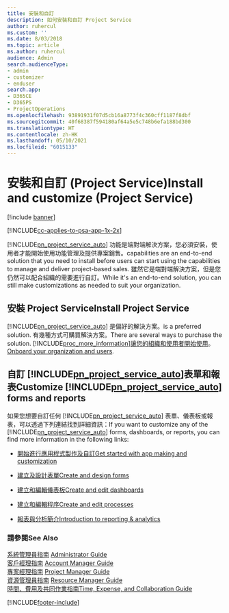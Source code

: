 ```yaml
---
title: 安裝和自訂
description: 如何安裝和自訂 Project Service
author: ruhercul
ms.custom: ''
ms.date: 8/03/2018
ms.topic: article
ms.author: ruhercul
audience: Admin
search.audienceType:
- admin
- customizer
- enduser
search.app:
- D365CE
- D365PS
- ProjectOperations
ms.openlocfilehash: 93891931f07d5cb16a8773f4c360cff1187f8dbf
ms.sourcegitcommit: 40f68387f594180af64a5e5c748b6efa188bd300
ms.translationtype: HT
ms.contentlocale: zh-HK
ms.lasthandoff: 05/10/2021
ms.locfileid: "6015133"
---
```

# <a name="install-and-customize-project-service"></a><span data-ttu-id="4b4be-103">安裝和自訂 (Project Service)</span><span class="sxs-lookup"><span data-stu-id="4b4be-103">Install and customize (Project Service)</span></span>

[!include [banner](../includes/psa-now-project-operations.md)]

[!INCLUDE[cc-applies-to-psa-app-1x-2x](../includes/cc-applies-to-psa-app-1x-2x.md)]

[!INCLUDE[pn_project_service_auto](../includes/pn-project-service-auto.md)] <span data-ttu-id="4b4be-104">功能是端對端解決方案，您必須安裝，使用者才能開始使用功能管理及提供專案銷售。</span><span class="sxs-lookup"><span data-stu-id="4b4be-104">capabilities are an end-to-end solution that you need to install before users can start using the capabilities to manage and deliver project-based sales.</span></span> <span data-ttu-id="4b4be-105">雖然它是端對端解決方案，但是您仍然可以配合組織的需要進行自訂。</span><span class="sxs-lookup"><span data-stu-id="4b4be-105">While it's an end-to-end solution, you can still make customizations as needed to suit your organization.</span></span>  
<!-- TODO: I expect to find the information on how to get and install this here. Please find that and add it here. Same for Project Service.--> 
  
## <a name="install-project-service"></a><span data-ttu-id="4b4be-106">安裝 Project Service</span><span class="sxs-lookup"><span data-stu-id="4b4be-106">Install Project Service</span></span>  
 [!INCLUDE[pn_project_service_auto](../includes/pn-project-service-auto.md)] <span data-ttu-id="4b4be-107">是偏好的解決方案。</span><span class="sxs-lookup"><span data-stu-id="4b4be-107">is a preferred solution.</span></span> <span data-ttu-id="4b4be-108">有幾種方式可購買解決方案。</span><span class="sxs-lookup"><span data-stu-id="4b4be-108">There are several ways to purchase the solution.</span></span> [!INCLUDE[proc_more_information](../includes/proc-more-information.md)]<span data-ttu-id="4b4be-109">[讓您的組織和使用者開始使用](/dynamics365/customerengagement/on-premises/admin/onboard-your-organization-and-users-to-dynamics-365-online)。</span><span class="sxs-lookup"><span data-stu-id="4b4be-109">[Onboard your organization and users](/dynamics365/customerengagement/on-premises/admin/onboard-your-organization-and-users-to-dynamics-365-online).</span></span>  
  
## <a name="customize-pn_project_service_auto-forms-and-reports"></a><span data-ttu-id="4b4be-110">自訂 [!INCLUDE[pn_project_service_auto](../includes/pn-project-service-auto.md)]表單和報表</span><span class="sxs-lookup"><span data-stu-id="4b4be-110">Customize [!INCLUDE[pn_project_service_auto](../includes/pn-project-service-auto.md)] forms and reports</span></span>  
 <span data-ttu-id="4b4be-111">如果您想要自訂任何 [!INCLUDE[pn_project_service_auto](../includes/pn-project-service-auto.md)] 表單、儀表板或報表，可以透過下列連結找到詳細資訊：</span><span class="sxs-lookup"><span data-stu-id="4b4be-111">If you want to customize any of the [!INCLUDE[pn_project_service_auto](../includes/pn-project-service-auto.md)] forms, dashboards, or reports, you can find more information in the following links:</span></span>  
  
- [<span data-ttu-id="4b4be-112">開始進行應用程式製作及自訂</span><span class="sxs-lookup"><span data-stu-id="4b4be-112">Get started with app making and customization</span></span>](/dynamics365/customerengagement/on-premises/customize/getting-started-customization)  
  
- [<span data-ttu-id="4b4be-113">建立及設計表單</span><span class="sxs-lookup"><span data-stu-id="4b4be-113">Create and design forms</span></span>](/dynamics365/customerengagement/on-premises/customize/create-design-forms)  
  
- [<span data-ttu-id="4b4be-114">建立和編輯儀表板</span><span class="sxs-lookup"><span data-stu-id="4b4be-114">Create and edit dashboards</span></span>](/dynamics365/customerengagement/on-premises/customize/create-edit-dashboards)  
  
- [<span data-ttu-id="4b4be-115">建立和編輯程序</span><span class="sxs-lookup"><span data-stu-id="4b4be-115">Create and edit processes</span></span>](/dynamics365/customerengagement/on-premises/customize/guide-staff-through-common-tasks-processes)  
  
- [<span data-ttu-id="4b4be-116">報表與分析簡介</span><span class="sxs-lookup"><span data-stu-id="4b4be-116">Introduction to reporting & analytics</span></span>](/dynamics365/customerengagement/on-premises/analytics/reporting-analytics-with-dynamics-365)  
  
### <a name="see-also"></a><span data-ttu-id="4b4be-117">請參閱</span><span class="sxs-lookup"><span data-stu-id="4b4be-117">See Also</span></span>  
 <span data-ttu-id="4b4be-118">[系統管理員指南](../psa/admin-guide.md) </span><span class="sxs-lookup"><span data-stu-id="4b4be-118">[Administrator Guide](../psa/admin-guide.md) </span></span>  
 <span data-ttu-id="4b4be-119">[客戶經理指南](../psa/account-manager-guide.md) </span><span class="sxs-lookup"><span data-stu-id="4b4be-119">[Account Manager Guide](../psa/account-manager-guide.md) </span></span>  
 <span data-ttu-id="4b4be-120">[專案經理指南](../psa/project-manager-guide.md) </span><span class="sxs-lookup"><span data-stu-id="4b4be-120">[Project Manager Guide](../psa/project-manager-guide.md) </span></span>  
 <span data-ttu-id="4b4be-121">[資源管理員指南](../psa/resource-manager-guide.md) </span><span class="sxs-lookup"><span data-stu-id="4b4be-121">[Resource Manager Guide](../psa/resource-manager-guide.md) </span></span>  
 [<span data-ttu-id="4b4be-122">時間、費用及共同作業指南</span><span class="sxs-lookup"><span data-stu-id="4b4be-122">Time, Expense, and Collaboration Guide</span></span>](../psa/time-expense-collaboration-guide.md)


[!INCLUDE[footer-include](../includes/footer-banner.md)]